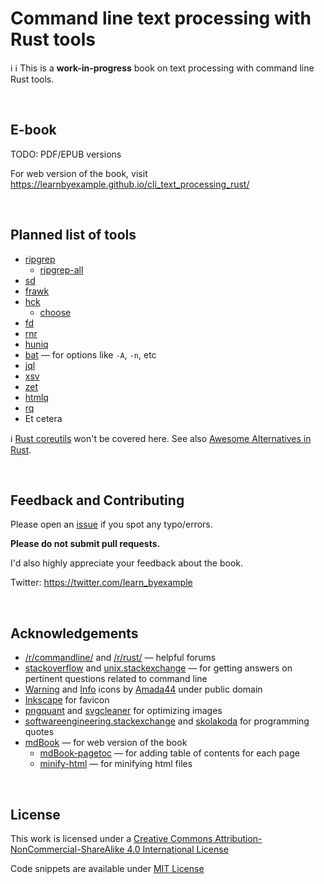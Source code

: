 # Command line text processing with Rust tools

:information_source: :information_source: This is a **work-in-progress** book on text processing with command line Rust tools.

<br>

## E-book

TODO: PDF/EPUB versions

For web version of the book, visit https://learnbyexample.github.io/cli_text_processing_rust/

<br>

## Planned list of tools

* [ripgrep](https://github.com/BurntSushi/ripgrep)
    * [ripgrep-all](https://github.com/phiresky/ripgrep-all)
* [sd](https://github.com/chmln/sd)
* [frawk](https://github.com/ezrosent/frawk)
* [hck](https://github.com/sstadick/hck)
    * [choose](https://github.com/theryangeary/choose)
* [fd](https://github.com/sharkdp/fd)
* [rnr](https://github.com/ChuckDaniels87/rnr)
* [huniq](https://github.com/koraa/huniq)
* [bat](https://github.com/sharkdp/bat) — for options like `-A`, `-n`, etc
* [jql](https://github.com/yamafaktory/jql)
* [xsv](https://github.com/BurntSushi/xsv)
* [zet](https://github.com/yarrow/zet)
* [htmlq](https://github.com/mgdm/htmlq)
* [rq](https://github.com/dflemstr/rq)
* Et cetera

:information_source: [Rust coreutils](https://github.com/uutils/coreutils) won't be covered here. See also [Awesome Alternatives in Rust](https://github.com/TaKO8Ki/awesome-alternatives-in-rust).

<br>

## Feedback and Contributing

Please open an [issue](https://github.com/learnbyexample/cli_text_processing_rust/issues) if you spot any typo/errors.

**Please do not submit pull requests.**

I'd also highly appreciate your feedback about the book.

Twitter: https://twitter.com/learn_byexample

<br>

## Acknowledgements

* [/r/commandline/](https://www.reddit.com/r/commandline) and [/r/rust/](https://www.reddit.com/r/rust/) — helpful forums
* [stackoverflow](https://stackoverflow.com/) and [unix.stackexchange](https://unix.stackexchange.com/) — for getting answers on pertinent questions related to command line
* [Warning](https://commons.wikimedia.org/wiki/File:Warning_icon.svg) and [Info](https://commons.wikimedia.org/wiki/File:Info_icon_002.svg) icons by [Amada44](https://commons.wikimedia.org/wiki/User:Amada44) under public domain
* [Inkscape](https://inkscape.org/) for favicon
* [pngquant](https://pngquant.org/) and [svgcleaner](https://github.com/RazrFalcon/svgcleaner) for optimizing images
* [softwareengineering.stackexchange](https://softwareengineering.stackexchange.com/questions/39/whats-your-favourite-quote-about-programming) and [skolakoda](https://skolakoda.org/programming-quotes) for programming quotes
* [mdBook](https://github.com/rust-lang/mdBook) — for web version of the book
    * [mdBook-pagetoc](https://github.com/JorelAli/mdBook-pagetoc) — for adding table of contents for each page
    * [minify-html](https://github.com/wilsonzlin/minify-html) — for minifying html files

<br>

## License

This work is licensed under a [Creative Commons Attribution-NonCommercial-ShareAlike 4.0 International License](https://creativecommons.org/licenses/by-nc-sa/4.0/)

Code snippets are available under [MIT License](https://github.com/learnbyexample/cli_text_processing_rust/blob/main/LICENSE)

